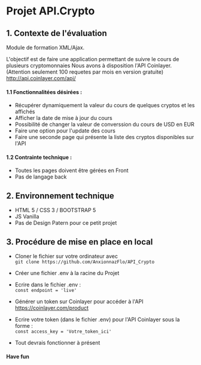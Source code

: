 # Projet API.Crypto

## 1. Contexte de l'évaluation 

Module de formation XML/Ajax.  
  
L'objectif est de faire une application permettant de suivre le cours de plusieurs cryptomonnaies 
Nous avons à disposition l'API Coinlayer.(Attention seulement 100 requetes par mois en version gratuite)  
http://api.coinlayer.com/api/



#### 1.1 Fonctionnalitées désirées :

- Récupérer dynamiquement la valeur du cours de quelques cryptos et les affichés
- Afficher la date de mise à jour du cours
- Possibilité de changer la valeur de converssion du cours de USD en EUR
- Faire une option pour l'update des cours
- Faire une seconde page qui présente la liste des cryptos disponibles sur l'API

#### 1.2 Contrainte technique : 

- Toutes les pages doivent être gérées en Front
- Pas de langage back

## 2. Environnement technique

- HTML 5 / CSS 3 / BOOTSTRAP 5
- JS Vanilla
- Pas de Design Patern pour ce petit projet


## 3. Procédure de mise en place en local

- Cloner le fichier sur votre ordinateur avec  
  `git clone https://github.com/AnxionnazFlo/API_Crypto`

- Créer une fichier .env à la racine du Projet

- Ecrire dans le fichier .env :  
  `const endpoint = 'live'`

- Générer un token sur Coinlayer pour accéder à l'API  
    https://coinlayer.com/product

- Ecrire votre token (dans le fichier .env) pour l'API Coinlayer sous la forme :  
 `const access_key = 'Votre_token_ici'`

- Tout devrais fonctionner à présent

#### Have fun



 



